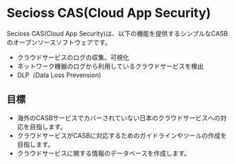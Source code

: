 # Secioss CAS(Cloud App Security)
Secioss CAS(Cloud App Security)は、以下の機能を提供するシンプルなCASBのオープンソースソフトウェアです。
* クラウドサービスのログの収集、可視化
* ネットワーク機器のログから利用しているクラウドサービスを検出
* DLP（Data Loss Prevension)

## 目標
* 海外のCASBサービスでカバーされていない日本のクラウドサービスへの対応を目指します。
* クラウドサービスがCASBに対応するためのガイドラインやツールの作成を目指します。
* クラウドサービスに関する情報のデータベースを作成します。
